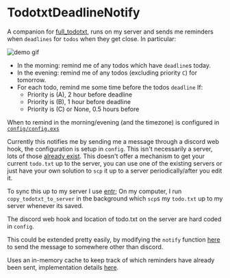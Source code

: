 # TodotxtDeadlineNotify

A companion for [full_todotxt](https://github.com/seanbreckenridge/full_todotxt), runs on my server and sends me reminders when `deadlines` for `todos` when they get close. In particular:

<img src="https://raw.githubusercontent.com/seanbreckenridge/todotxt_deadline_notify/master/.github/discord_embed.png" alt="demo gif">

- In the morning: remind me of any todos which have `deadline`s today.
- In the evening: remind me of any todos (excluding priority `C`) for tomorrow.
- For each todo, remind me some time before the todos `deadline` If:
  - Priority is (A), 2 hour before deadline
  - Priority is (B), 1 hour before deadline
  - Priority is (C) or None, 0.5 hours before

When to remind in the morning/evening (and the timezone) is configured in [`config/config.exs`](./config/config.exs)

Currently this notifies me by sending me a message through a discord web hook, the configuration is setup in `config`. This isn't necessarily a server, lots of those [already exist](https://github.com/todotxt/todo.txt-cli/wiki/Other-Todo.txt-Projects). This doesn't offer a mechanism to get your current `todo.txt` up to the server, you can use one of the existing servers or just have your own solution to `scp` it up to a server periodically/after you edit it.

To sync this up to my server I use [entr](http://eradman.com/entrproject/); On my computer, I run `copy_todotxt_to_server` in the background which `scp`s my `todo.txt` up to my server whenever its saved.

The discord web hook and location of todo.txt on the server are hard coded in `config`.

This could be extended pretty easily, by modifying the `notify` function [here](./lib/notify.ex) to send the message to somewhere other than discord.

Uses an in-memory cache to keep track of which reminders have already been sent, implementation details [here](https://github.com/seanbreckenridge/todotxt_deadline_notify/blob/c0791e6ab876552223af39bafe3285ab6f892969/lib/todotxt_deadline_notify/worker.ex#L49-L60).
